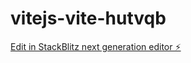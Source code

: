 # vitejs-vite-hutvqb

[Edit in StackBlitz next generation editor ⚡️](https://stackblitz.com/~/github.com/ozansahal/vitejs-vite-hutvqb)